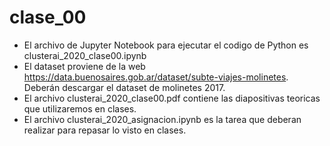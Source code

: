 # clase_00
- El archivo de Jupyter Notebook para ejecutar el codigo de Python es clusterai_2020_clase00.ipynb
- El dataset proviene de la web https://data.buenosaires.gob.ar/dataset/subte-viajes-molinetes. Deberán descargar el dataset de molinetes 2017.
- El archivo clusterai_2020_clase00.pdf contiene las diapositivas teoricas que utilizaremos en clases.
- El archivo clusterai_2020_asignacion.ipynb es la tarea que deberan realizar para repasar lo visto en clases.
